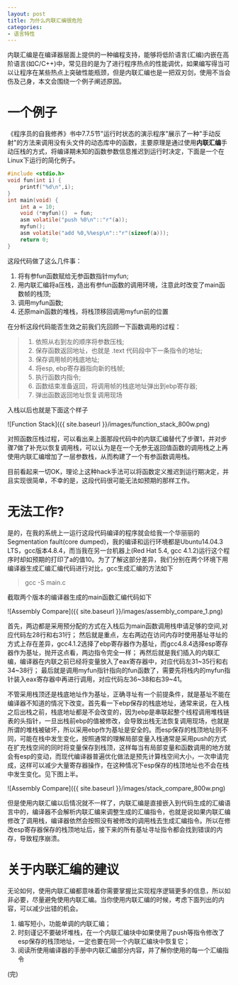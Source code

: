 ```yaml
---
layout: post
title: 为什么内联汇编很危险
categories:
- 语言特性
---
```

内联汇编是在编译器层面上提供的一种编程支持，能够将低阶语言(汇编)内嵌在高阶语言(如C/C++)中，常见目的是为了进行程序热点的性能调优，如果编写得当可以让程序在某些热点上突破性能瓶颈，但是内联汇编也是一把双刃剑，使用不当会伤及己身，本文会围绕一个例子阐述原因。

一个例子
======
《程序员的自我修养》书中7.7.5节"运行时状态的演示程序"展示了一种"手动反射"的方法来调用没有头文件的动态库中的函数，主要原理是通过使用**内联汇编**手动压栈的方式，将编译期未知的函数参数信息推迟到运行时决定，下面是一个在Linux下运行的简化例子。

~~~c
#include <stdio.h>
void fun(int i) {
    printf("%d\n",i);
}
int main(void) {
    int a = 10;
    void (*myfun)()  = fun;
    asm volatile("push %0\n"::"r"(a));
    myfun();
    asm volatile("add %0,%%esp\n"::"r"(sizeof(a)));
    return 0;
}
~~~

这段代码做了这么几件事：

1. 将有参fun函数赋给无参函数指针myfun;
2. 用内联汇编将a压栈，造出有参fun函数的调用环境，注意此时改变了main函数帧的栈顶;
3. 调用myfun函数;
4. 还原main函数的堆栈，将栈顶移回调用myfun前的位置

<!--more-->

在分析这段代码能否生效之前我们先回顾一下函数调用的过程：

> 1. 依照从右到左的顺序将参数压栈;
> 2. 保存函数返回地址，也就是 .text 代码段中下一条指令的地址;
> 3. 保存调用帧的栈底地址;
> 4. 将esp, ebp寄存器指向新的栈帧;
> 5. 执行函数内指令;
> 6. 函数结束准备返回，将调用帧的栈底地址弹出到ebp寄存器;
> 7. 弹出函数返回地址恢复调用现场

入栈以后也就是下面这个样子

![Function Stack]({{ site.baseurl }}/images/function_stack_800w.png)

对照函数压栈过程，可以看出来上面那段代码中的内联汇编替代了步骤1，并对步骤7做了补充以恢复调用栈，可以认为是在一个无参无返回值函数的调用栈之上再使用内联汇编增加了一层参数栈，从而构建了一个有参函数调用栈。

目前看起来一切OK，理论上这种hack手法可以将函数定义推迟到运行期决定，并且实现很简单，不幸的是，这段代码很可能无法如预期的那样工作。

无法工作?
======
是的，在我的系统上一运行这段代码编译的程序就会给我一个华丽丽的Segmentation fault(core dumped)，我的编译和运行环境都是Ubuntu14.04.3 LTS，gcc版本4.8.4，而当我在另一台机器上(Red Hat 5.4, gcc 4.1.2)运行这个程序时却如预期的打印了a的值10。为了了解这部分差异，我们分别在两个环境下用编译器生成汇编汇编代码进行对比，gcc生成汇编的方法如下

> gcc -S main.c

截取两个版本的编译器生成的main函数汇编代码如下

![Assembly Compare]({{ site.baseurl }}/images/assembly_compare_1.png)

首先，两边都是采用预分配的方式在入栈后为main函数调用栈申请足够的空间,对应代码左28行和右31行；
然后就是重点，左右两边在访问内存时使用基址寻址的方式上存在差异，gcc4.1.2选择了ebp寄存器作为基址，而gcc4.8.4选择esp寄存器作为基址，抛开这点看，两边指令完全一样；
再然后就是我们插入的内联汇编，编译器在内联之前已经将变量放入了eax寄存器中，对应代码左31~35行和右34~38行；
最后就是调用myfun指针指向的fun函数了，需要先将栈内的myfun指针装入eax寄存器中再进行调用，对应代码左36~38和右39~41。

不管采用栈顶还是栈底地址作为基址，正确寻址有一个前提条件，就是基址不能在编译器不知道的情况下改变。首先看一下ebp保存的栈底地址，通常来说，在入栈之后出栈之前，栈底地址都是不会改变的，因为ebp是串联起整个线程调用堆栈链表的头指针，一旦出栈前ebp的值被修改，会导致出栈无法恢复调用现场，也就是所谓的堆栈被破坏，所以采用ebp作为基址是安全的。而esp保存的栈顶地址则不同，可能在栈中发生变化，按照通常的理解局部变量入栈通常是采用push的方式在扩充栈空间的同时将变量保存到栈顶，这样每当有局部变量和函数调用的地方就会有esp的变动，而现代编译器普遍优化做法是预先计算栈空间大小，一次申请完成，这样可以减少大量寄存器操作，在这种情况下esp保存的栈顶地址也不会在栈中发生变化。见下图上半。

![Assembly Compare]({{ site.baseurl }}/images/stack_compare_800w.png)

但是使用内联汇编以后情况就不一样了，内联汇编是直接嵌入到代码生成的汇编语言中的，编译器不会解析内联汇编来调整生成的汇编指令，也就是说如果内联汇编修改了调用栈，编译器依然会按照没有被修改的调用栈去生成汇编指令。所以在修改esp寄存器保存的栈顶地址后，接下来的所有基址寻址指令都会找到错误的内存，导致程序崩溃。

关于内联汇编的建议
======
无论如何，使用内联汇编都意味着你需要掌握比实现程序逻辑更多的信息，所以如非必要，尽量避免使用内联汇编。当你使用内联汇编的时候，考虑下面列出的内容，可以减少出错的机会。

1. 编写短小，功能单调的内联汇编；
2. 时刻谨记不要破坏堆栈，在一个内联汇编块中如果使用了push等指令修改了esp保存的栈顶地址，一定也要在同一个内联汇编块中恢复它；
3. 阅读所使用编译器的手册中内联汇编部分内容，并了解你使用的每一个汇编指令

(完)
